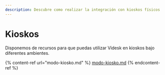 ```yaml
---
description: Descubre como realizar la integración con kioskos físicos
---
```


# Kioskos

Disponemos de recursos para que puedas utilizar Videsk en kioskos bajo diferentes ambientes.

{% content-ref url="modo-kiosko.md" %}
[modo-kiosko.md](modo-kiosko.md)
{% endcontent-ref %}

